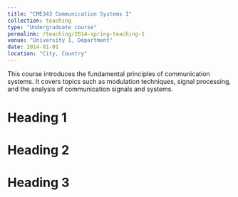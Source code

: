 ```yaml
---
title: "CME343 Communication Systems I"
collection: teaching
type: "Undergraduate course"
permalink: /teaching/2014-spring-teaching-1
venue: "University 1, Department"
date: 2014-01-01
location: "City, Country"
---
```


This course introduces the fundamental principles of communication systems. It covers topics such as modulation techniques, signal processing, and the analysis of communication signals and systems​​. 

Heading 1
======

Heading 2
======

Heading 3
======
